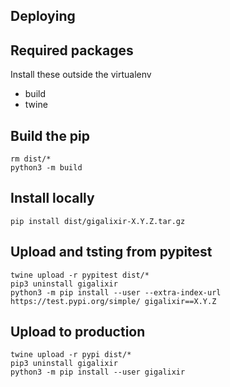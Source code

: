 Deploying
--

## Required packages

Install these outside the virtualenv
* build
* twine

## Build the pip

```
rm dist/*
python3 -m build
```

## Install locally

```
pip install dist/gigalixir-X.Y.Z.tar.gz
```


## Upload and tsting from pypitest

```
twine upload -r pypitest dist/*
pip3 uninstall gigalixir
python3 -m pip install --user --extra-index-url https://test.pypi.org/simple/ gigalixir==X.Y.Z
```

## Upload to production

```
twine upload -r pypi dist/*
pip3 uninstall gigalixir
python3 -m pip install --user gigalixir
```
